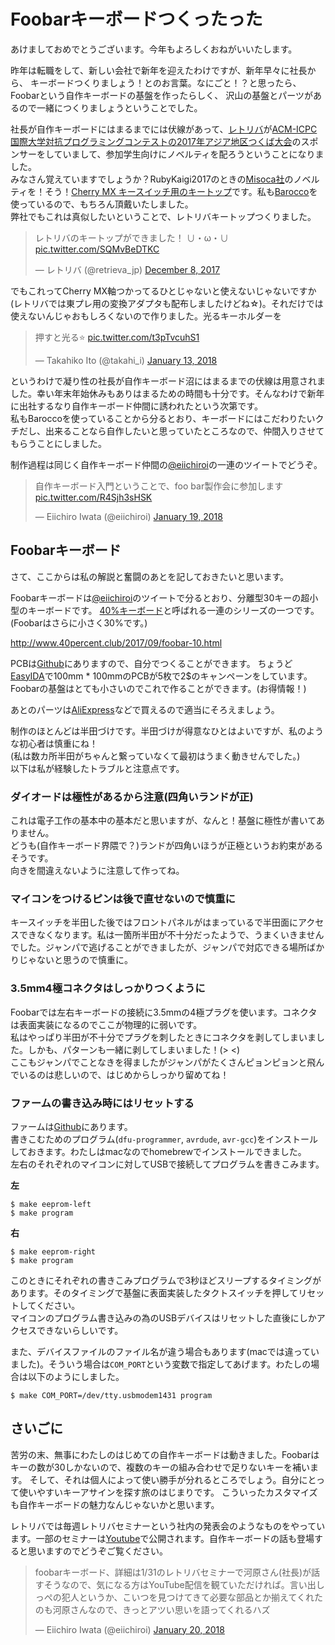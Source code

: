 # Foobarキーボードつくったった

あけましておめでとうございます。今年もよろしくおねがいいたします。

昨年は転職をして、新しい会社で新年を迎えたわけですが、新年早々に社長から、
キーボードつくりましょう！とのお言葉。なにごと！？と思ったら、Foobarという自作キーボードの基盤を作ったらしく、
沢山の基盤とパーツがあるので一緒につくりましょうということでした。

社長が自作キーボードにはまるまでには伏線があって、[レトリバ](https://retrieva.jp)が[ACM-ICPC国際大学対抗プログラミングコンテストの2017年アジア地区つくば大会](https://icpc.iisf.or.jp/2017-tsukuba/regional/)のスポンサーをしていまして、参加学生向けにノベルティを配ろうということになりました。  
みなさん覚えていますでしょうか？RubyKaigi2017のときの[Misoca社](https://info.misoca.jp)のノベルティを！そう！[Cherry MX キースイッチ用のキートップ](http://toyoshi.hatenablog.com/entry/2017/09/21/094105)です。私も[Barocco](http://www.archisite.co.jp/products/Mistel/Barocco-en/)を使っているので、もちろん頂戴いたしました。  
弊社でもこれは真似したいということで、レトリバキートップつくりました。

<blockquote class="twitter-tweet" data-lang="en"><p lang="ja" dir="ltr">レトリバのキートップができました！ ∪・ω・∪ <a href="https://t.co/SQMvBeDTKC">pic.twitter.com/SQMvBeDTKC</a></p>&mdash; レトリバ (@retrieva_jp) <a href="https://twitter.com/retrieva_jp/status/939000620186349568?ref_src=twsrc%5Etfw">December 8, 2017</a></blockquote>
<script async src="https://platform.twitter.com/widgets.js" charset="utf-8"></script>

でもこれってCherry MX軸つかってるひとじゃないと使えないじゃないですか(レトリバでは東プレ用の変換アダプタも配布しましたけどね☆)。それだけでは使えないんじゃおもしろくないので作りました。光るキーホルダーを

<blockquote class="twitter-tweet" data-lang="en"><p lang="ja" dir="ltr">押すと光る⭐️ <a href="https://t.co/t3pTvcuhS1">pic.twitter.com/t3pTvcuhS1</a></p>&mdash; Takahiko Ito (@takahi_i) <a href="https://twitter.com/takahi_i/status/952008351696666624?ref_src=twsrc%5Etfw">January 13, 2018</a></blockquote>
<script async src="https://platform.twitter.com/widgets.js" charset="utf-8"></script>

というわけで凝り性の社長が自作キーボード沼にはまるまでの伏線は用意されました。幸い年末年始休みもありはまるための時間も十分です。そんなわけで新年に出社するなり自作キーボード仲間に誘われたという次第です。  
私もBaroccoを使っていることから分るとおり、キーボードにはこだわりたいクチだし、出来ることなら自作したいと思っていたところなので、仲間入りさせてもらうことにしました。

制作過程は同じく自作キーボード仲間の[@eiichiroi](https://twitter.com/eiichiroi)の一連のツイートでどうぞ。

<blockquote class="twitter-tweet" data-lang="en"><p lang="ja" dir="ltr">自作キーボード入門ということで、foo bar製作会に参加します <a href="https://t.co/R4Sjh3sHSK">pic.twitter.com/R4Sjh3sHSK</a></p>&mdash; Eiichiro Iwata (@eiichiroi) <a href="https://twitter.com/eiichiroi/status/954292395197149187?ref_src=twsrc%5Etfw">January 19, 2018</a></blockquote>
<script async src="https://platform.twitter.com/widgets.js" charset="utf-8"></script>

## Foobarキーボード

さて、ここからは私の解説と奮闘のあとを記しておきたいと思います。

Foobarキーボードは[@eiichiroi](https://twitter.com/eiichiroi)のツイートで分るとおり、分離型30キーの超小型のキーボードです。
[40%キーボード](http://www.40percent.club/)と呼ばれる一連のシリーズの一つです。(Foobarはさらに小さく30%です。)

http://www.40percent.club/2017/09/foobar-10.html

PCBは[Github](https://github.com/di0ib/Misc/tree/master/foobar)にありますので、自分でつくることができます。
ちょうど[EasyIDA](https://easyeda.com/order)で100mm * 100mmのPCBが5枚で2$のキャンペーンをしています。Foobarの基盤はとても小さいのでこれで作ることができます。(お得情報！)

あとのパーツは[AliExpress](https://kbdfans.ja.aliexpress.com/store/group/KEYBOARD-ACCESSORIES/2230037_508295652.html?spm=a2g11.12010608.0.0.2f8415bcC87iCf)などで買えるので適当にそろえましょう。

制作のほとんどは半田づけです。半田づけが得意なひとはよいですが、私のような初心者は慎重にね！  
(私は数カ所半田がちゃんと繋っていなくて最初はうまく動きせんでした。)  
以下は私が経験したトラブルと注意点です。

### ダイオードは極性があるから注意(四角いランドが正)

これは電子工作の基本中の基本だと思いますが、なんと！基盤に極性が書いてありません。  
どうも(自作キーボード界隈で？)ランドが四角いほうが正極というお約束があるそうです。  
向きを間違えないように注意して作ってね。

### マイコンをつけるピンは後で直せないので慎重に

キースイッチを半田した後ではフロントパネルがはまっているで半田面にアクセスできなくなります。私は一箇所半田が不十分だったようで、うまくいきませんでした。ジャンパで逃げることができましたが、ジャンパで対応できる場所ばかりじゃないと思うので慎重に。


### 3.5mm4極コネクタはしっかりつくように

Foobarでは左右キーボードの接続に3.5mmの4極プラグを使います。コネクタは表面実装になるのでここが物理的に弱いです。  
私はやっぱり半田が不十分でプラグを刺したときにコネクタを剥してしまいました。しかも、パターンも一緒に剥してしまいました！(> <)  
ここもジャンパでことなきを得ましたがジャンパがたくさんピョンピョンと飛んでいるのは悲しいので、はじめからしっかり留めてね！

### ファームの書き込み時にはリセットする

ファームは[Github](https://github.com/di0ib/tmk_keyboard/tree/master/keyboard/foobar)にあります。  
書きこむためのプログラム(`dfu-programmer`, `avrdude`, `avr-gcc`)をインストールしておきます。わたしはmacなのでhomebrewでインストールできました。  
左右のそれぞれのマイコンに対してUSBで接続してプログラムを書きこみます。

**左**

    $ make eeprom-left
    $ make program

**右**

    $ make eeprom-right
    $ make program

このときにそれぞれの書きこみプログラムで3秒ほどスリープするタイミングがあります。そのタイミングで基盤に表面実装したタクトスイッチを押してリセットしてください。  
マイコンのプログラム書き込みの為のUSBデバイスはリセットした直後にしかアクセスできないらしいです。

また、デバイスファイルのファイル名が違う場合もあります(macでは違っていました)。そういう場合は`COM_PORT`という変数で指定してあげます。わたしの場合は以下のようにしました。

    $ make COM_PORT=/dev/tty.usbmodem1431 program

## さいごに

苦労の末、無事にわたしのはじめての自作キーボードは動きました。Foobarはキーの数が30しかないので、複数のキーの組み合わせで足りないキーを補います。
そして、それは個人によって使い勝手が分れるところでしょう。自分にとって使いやすいキーアサインを探す旅のはじまりです。
こういったカスタマイズも自作キーボードの魅力なんじゃないかと思います。

レトリバでは毎週レトリバセミナーという社内の発表会のようなものをやっています。一部のセミナーは[Youtube](https://www.youtube.com/channel/UC5mjAq3PgaWhwcRyun7gteQ/videos)で公開されます。自作キーボードの話も登場すると思いますのでどうぞご覧ください。

<blockquote class="twitter-tweet" data-lang="en"><p lang="ja" dir="ltr">foobarキーボード、詳細は1/31のレトリバセミナーで河原さん(社長)が話すそうなので、気になる方はYouTube配信を観ていただければ。言い出しっぺの犯人というか、こいつを見つけてきて必要な部品とか揃えてくれたのも河原さんなので、きっとアツい思いを語ってくれるハズ</p>&mdash; Eiichiro Iwata (@eiichiroi) <a href="https://twitter.com/eiichiroi/status/954564192190701574?ref_src=twsrc%5Etfw">January 20, 2018</a></blockquote>
<script async src="https://platform.twitter.com/widgets.js" charset="utf-8"></script>
